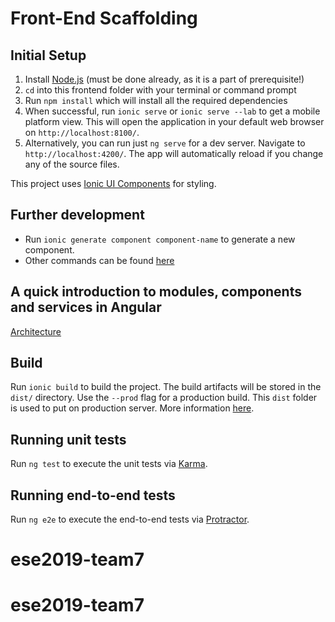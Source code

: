 # Front-End Scaffolding

## Initial Setup
1. Install [Node.js](https://nodejs.org/en/) (must be done already, as it is a part of prerequisite!)
1. `cd` into this frontend folder with your terminal or command prompt
1. Run `npm install` which will install all the required dependencies
1. When successful, run `ionic serve` or `ionic serve --lab` to get a mobile platform view. This will open the application in your default web browser on `http://localhost:8100/`.
1. Alternatively, you can run just `ng serve` for a dev server. Navigate to `http://localhost:4200/`. The app will automatically reload if you change any of the source files.

This project uses [Ionic UI Components](https://ionicframework.com/docs/components) for styling.


## Further development 

- Run `ionic generate component component-name` to generate a new component. 
- Other commands can be found [here](https://ionicframework.com/docs/cli/commands/generate)

## A quick introduction to modules, components and services in Angular
[Architecture](https://angular.io/guide/architecture)

## Build

Run `ionic build` to build the project. The build artifacts will be stored in the `dist/` directory. Use the `--prod` flag for a production build. This `dist` folder is used to put on production server. More information [here](https://ionicframework.com/docs/cli/commands/build).

## Running unit tests

Run `ng test` to execute the unit tests via [Karma](https://karma-runner.github.io).

## Running end-to-end tests

Run `ng e2e` to execute the end-to-end tests via [Protractor](http://www.protractortest.org/).
# ese2019-team7
# ese2019-team7
